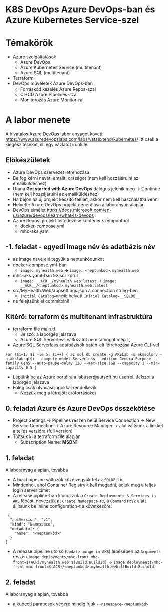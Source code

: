 # K8S DevOps Azure DevOps-ban és Azure Kubernetes Service-szel

# Témakörök
- Azure szolgáltatások
  - Azure DevOps
  - Azure Kubernetes Service (multitenant)
  - Azure SQL (multitenant)
- Terraform  
- DevOps műveletek Azure DevOps-ban
  - Forráskód kezelés Azure Repos-szal
  - CI+CD Azure Pipelines-szal
  - Monitorozás Azure Monitor-ral
 
 # A labor menete
 
 A hivatalos Azure DevOps labor anyagot követi: https://www.azuredevopslabs.com/labs/vstsextend/kubernetes/
 Itt csak a kiegészítéseket, ill. egy vázlatot írunk le.
 
 ## Előkészületek
 - Azure DevOps szervezet létrehozása
  - Be fog kérni nevet, emailt, országot (nem kell hozzájárulni az emailküldéshez)
  - Utána **Get started with Azure DevOps** dalógus jelenik meg -> Continue (nem kell hozzájárulni az emailküldéshez)
  - Ha bejön az új projekt készítő felület, akkor nem kell használatba venni
 - Helyette Azure DevOps projekt generálása a laboranyag alapján
 - DevOps elmélet
    https://docs.microsoft.com/en-us/azure/devops/learn/what-is-devops
 - Azure Repos: projekt felfedezése konténer szempontból
   - docker-compose.yml
   - mhc-aks.yaml
  
 ## -1. feladat - egyedi image név és adatbázis név
  - az image neve elé tegyük a neptunkódunkat
  - docker-compose.yml-ban
    - `image: myhealth.web` -> `image: <neptunkod>.myhealth.web`
  - mhc-aks.yaml-ban 93.sor körül
    -  `image: __ACR__/myhealth.web:latest` -> `image: __ACR__/<neptunkod>.myhealth.web:latest`
  - src/MyHealth.Web/appsettings.json a connection string-ben
    - `Initial Catalog=mhcdb` helyett `Initial Catalog=__SQLDB__`
 - ne felejtsünk el commitolni!
  
 ## Kitérő: terraform és multitenant infrastruktúra
  - [terraform file](https://autsoft.sharepoint.com/:f:/g/shared/AUT/EumyvuEMcWVBlSvpxxtcnL4BThMYJ8D1yyfXQQAv1DjzAQ?e=UN9eiY) main.tf
    - Jelszó: a laborgép jelszava
    - Azure SQL Serverless változatot nem támogat még :(
  - Azure SQL Serverless adatbázisok batch-elt létrehozása Azure CLI-vel  
  ```
  For ($i=1; $i -le 5; $i++) { az sql db create -g AKSLab -s akssqlsrv -n akslabsql$i --compute-model Serverless --edition GeneralPurpose --family Gen5 --auto-pause-delay 120 --max-size 1GB --capacity 1 --min-capacity 0.5 }
 ```
 - Lépjünk be az [Azure portálra](https://portal.azure.com) a labuser@autsoft.hu userrel. Jelszó: a laborgép jelszava
 - Főleg csak olvasási jogokkal rendelkezik
    - Nézzük meg a létrejött erőforrásokat
    
 ## 0. feladat Azure és Azure DevOps összekötése
 - Project Settings -> Pipelines részen belül Service Connection -> New Service Connection -> Azure Resource Manager -> alul váltsunk a linkkel a teljes verzióra (full version)
 - Töltsük ki a terraform file alapján
    - Subscription Name: **MSDN1**

## 1. feladat
A laboranyag alapján, továbbá
  - A build pipeline változók közé vegyük fel az `SQLDB`-t is
  - Mindenhol, ahol Container Registry-t kell megadni, adjuk meg a teljes login server címet
  - A release pipline-ban klónozzuk a `Create Deployments & Services in AKS` lépést, nevezzük át `Create Namespace`-re, a `Command` rész alatt állítsunk be inline configuration-t a következőre:
```
 {
  "apiVersion": "v1",
  "kind": "Namespace",
  "metadata": {
    "name": "<neptunkód>"
  }
}
 ``` 
  - A release pipeline utolsó (`Update image in AKS`) lépésében az `Arguments` részen `image deployments/mhc-front mhc-front=$(ACR)/myhealth.web:$(Build.BuildId)` -> `image deployments/mhc-front mhc-front=$(ACR)/<neptunkód>.myhealth.web:$(Build.BuildId)`
  
## 2. feladat
A laboranyag alapján, továbbá
  - a kubectl parancsok végére mindig írjuk `--namespace=<neptunkód>`
